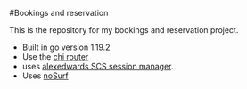 #Bookings and reservation 

This is the repository for my bookings and reservation project.

- Built in go version 1.19.2
- Use the [chi router](github.com/go-chi/chi/v5)
- uses [alexedwards SCS session manager](github.com/alexedwards/scs/v2).
- Uses [noSurf](github.com/justinas/nosurf)